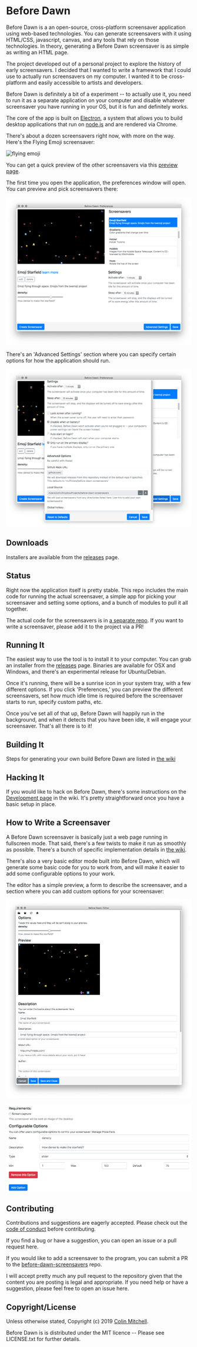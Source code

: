 # Before Dawn

Before Dawn is a an open-source, cross-platform screensaver application using
web-based technologies. You can generate screensavers with it using HTML/CSS,
javascript, canvas, and any tools that rely on those technologies. In theory,
generating a Before Dawn screensaver is as simple as writing an HTML page.

The project developed out of a personal project to explore the history of early
screensavers. I decided that I wanted to write a framework that I could use to
actually run screensavers on my computer. I wanted it to be cross-platform and
easily accessible to artists and developers.

Before Dawn is definitely a bit of a experiment -- to actually use it, you need
to run it as a separate application on your computer and disable whatever
screensaver you have running in your OS, but it is fun and definitely works.

The core of the app is built on [Electron](http://electron.atom.io/), a system
that allows you to build desktop applications that run on
[node.js](https://nodejs.org/) and are rendered via Chrome.

There's about a dozen screensavers right now, with more on the way. Here's the
Flying Emoji screensaver:

![flying
emoji](https://github.com/muffinista/before-dawn/raw/main/assets/emoji-on-monitor-opt.gif
"Flying Emoji!")

You can get a quick preview of the other screensavers via this [preview
page](http://muffinista.github.io/before-dawn-screensavers/).


The first time you open the application, the preferences window will open. You
can preview and pick screensavers there:

![preferences window](assets/prefs.png "Preferences Window")

There's an 'Advanced Settings' section where you can specify certain options for
how the application should run.

![settings window](assets/settings.png "Preferences Settings")


## Downloads

Installers are available from the
[releases](https://github.com/muffinista/before-dawn/releases) page.

## Status

Right now the application itself is pretty stable. This repo includes the main
code for running the actual screensaver, a simple app for picking your
screensaver and setting some options, and a bunch of modules to pull it all
together.

The actual code for the screensavers is in [a separate
repo](https://github.com/muffinista/before-dawn-screensavers). If you want to
write a screensaver, please add it to the project via a PR!

## Running It

The easiest way to use the tool is to install it to your computer. You can grab
an installer from the
[releases](https://github.com/muffinista/before-dawn/releases) page. Binaries
are available for OSX and Windows, and there's an experimental release for
Ubuntu/Debian.

Once it's running, there will be a sunrise icon in your system tray, with a few
different options. If you click 'Preferences,' you can preview the different
screensavers, set how much idle time is required before the screensaver starts
to run, specify custom paths, etc.

Once you've set all of that up, Before Dawn will happily run in the background,
and when it detects that you have been idle, it will engage your screensaver.
That's all there is to it!

## Building It

Steps for generating your own build Before Dawn are listed in [the
wiki](https://github.com/muffinista/before-dawn/wiki/Building-Before-Dawn)

## Hacking It

If you would like to hack on Before Dawn, there's some instructions on the
[Development page](https://github.com/muffinista/before-dawn/wiki/Development)
in the wiki. It's pretty straightforward once you have a basic setup in place.


## How to Write a Screensaver

A Before Dawn screensaver is basically just a web page running in fullscreen
mode. That said, there's a few twists to make it run as smoothly as possible.
There's a bunch of specific implementation details in [the
wiki](https://github.com/muffinista/before-dawn/wiki/Writing-A-Screensaver).

There's also a very basic editor mode built into Before Dawn, which will
generate some basic code for you to work from, and will make it easier to add
some configurable options to your work.

The editor has a simple preview, a form to describe the screensaver, and a
section where you can add custom options for your screensaver:

![editor window](assets/editor.png "Editor Window")

![editor window](assets/editor-2.png "Editor Window")


## Contributing

Contributions and suggestions are eagerly accepted. Please check out the [code
of
conduct](https://github.com/muffinista/before-dawn/blob/main/code_of_conduct.md)
before contributing.

If you find a bug or have a suggestion, you can open an issue or a pull request
here.

If you would like to add a screensaver to the program, you can submit a PR to
the
[before-dawn-screensavers](https://github.com/muffinista/before-dawn-screensavers)
repo.

I will accept pretty much any pull request to the repository given that the
content you are posting is legal and appropriate. If you need help or have a
suggestion, please feel free to open an issue here.


## Copyright/License

Unless otherwise stated, Copyright (c) 2019 [Colin
Mitchell](http://muffinlabs.com).

Before Dawn is is distributed under the MIT licence -- Please see LICENSE.txt
for further details.


